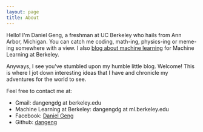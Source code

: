 ```yaml
---
layout: page
title: About
---
```


Hello! I'm Daniel Geng, a freshman at UC Berkeley who hails from Ann Arbor, Michigan. You can catch me coding, math-ing, physics-ing or meme-ing somewhere with a view. I also [blog about machine learning](https://ml.berkeley.edu/blog) for Machine Learning at Berkeley.

Anyways, I see you've stumbled upon my humble little blog. Welcome! This is where I jot down interesting ideas that I have and chronicle my adventures for the world to see.

Feel free to contact me at:

* Gmail: dangengdg at berkeley.edu
* Machine Learning at Berkeley: dangengdg at ml.berkeley.edu
* Facebook: [Daniel Geng](https://www.facebook.com/daniel.geng.9)
* Github: [dangeng](https://github.com/dangeng)
